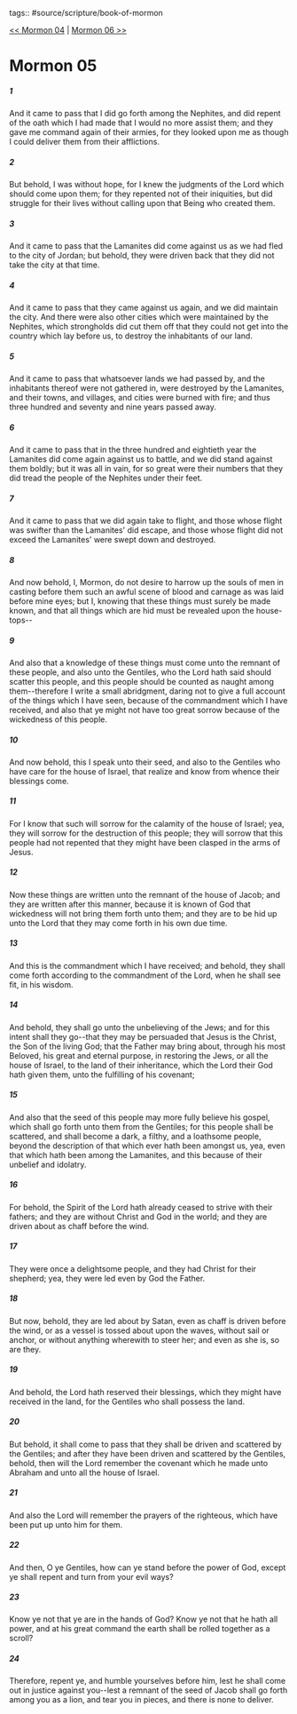tags:: #source/scripture/book-of-mormon

[<< Mormon 04](source/scripture/book-of-mormon/13_Mormon/Mormon_04.md) | [Mormon 06 >>](source/scripture/book-of-mormon/13_Mormon/Mormon_06.md)

# Mormon 05

##### 1

And it came to pass that I did go forth among the Nephites, and did repent of the oath which I had made that I would no more assist them; and they gave me command again of their armies, for they looked upon me as though I could deliver them from their afflictions.

##### 2

But behold, I was without hope, for I knew the judgments of the Lord which should come upon them; for they repented not of their iniquities, but did struggle for their lives without calling upon that Being who created them.

##### 3

And it came to pass that the Lamanites did come against us as we had fled to the city of Jordan; but behold, they were driven back that they did not take the city at that time.

##### 4

And it came to pass that they came against us again, and we did maintain the city. And there were also other cities which were maintained by the Nephites, which strongholds did cut them off that they could not get into the country which lay before us, to destroy the inhabitants of our land.

##### 5

And it came to pass that whatsoever lands we had passed by, and the inhabitants thereof were not gathered in, were destroyed by the Lamanites, and their towns, and villages, and cities were burned with fire; and thus three hundred and seventy and nine years passed away.

##### 6

And it came to pass that in the three hundred and eightieth year the Lamanites did come again against us to battle, and we did stand against them boldly; but it was all in vain, for so great were their numbers that they did tread the people of the Nephites under their feet.

##### 7

And it came to pass that we did again take to flight, and those whose flight was swifter than the Lamanites' did escape, and those whose flight did not exceed the Lamanites' were swept down and destroyed.

##### 8

And now behold, I, Mormon, do not desire to harrow up the souls of men in casting before them such an awful scene of blood and carnage as was laid before mine eyes; but I, knowing that these things must surely be made known, and that all things which are hid must be revealed upon the house-tops--

##### 9

And also that a knowledge of these things must come unto the remnant of these people, and also unto the Gentiles, who the Lord hath said should scatter this people, and this people should be counted as naught among them--therefore I write a small abridgment, daring not to give a full account of the things which I have seen, because of the commandment which I have received, and also that ye might not have too great sorrow because of the wickedness of this people.

##### 10

And now behold, this I speak unto their seed, and also to the Gentiles who have care for the house of Israel, that realize and know from whence their blessings come.

##### 11

For I know that such will sorrow for the calamity of the house of Israel; yea, they will sorrow for the destruction of this people; they will sorrow that this people had not repented that they might have been clasped in the arms of Jesus.

##### 12

Now these things are written unto the remnant of the house of Jacob; and they are written after this manner, because it is known of God that wickedness will not bring them forth unto them; and they are to be hid up unto the Lord that they may come forth in his own due time.

##### 13

And this is the commandment which I have received; and behold, they shall come forth according to the commandment of the Lord, when he shall see fit, in his wisdom.

##### 14

And behold, they shall go unto the unbelieving of the Jews; and for this intent shall they go--that they may be persuaded that Jesus is the Christ, the Son of the living God; that the Father may bring about, through his most Beloved, his great and eternal purpose, in restoring the Jews, or all the house of Israel, to the land of their inheritance, which the Lord their God hath given them, unto the fulfilling of his covenant;

##### 15

And also that the seed of this people may more fully believe his gospel, which shall go forth unto them from the Gentiles; for this people shall be scattered, and shall become a dark, a filthy, and a loathsome people, beyond the description of that which ever hath been amongst us, yea, even that which hath been among the Lamanites, and this because of their unbelief and idolatry.

##### 16

For behold, the Spirit of the Lord hath already ceased to strive with their fathers; and they are without Christ and God in the world; and they are driven about as chaff before the wind.

##### 17

They were once a delightsome people, and they had Christ for their shepherd; yea, they were led even by God the Father.

##### 18

But now, behold, they are led about by Satan, even as chaff is driven before the wind, or as a vessel is tossed about upon the waves, without sail or anchor, or without anything wherewith to steer her; and even as she is, so are they.

##### 19

And behold, the Lord hath reserved their blessings, which they might have received in the land, for the Gentiles who shall possess the land.

##### 20

But behold, it shall come to pass that they shall be driven and scattered by the Gentiles; and after they have been driven and scattered by the Gentiles, behold, then will the Lord remember the covenant which he made unto Abraham and unto all the house of Israel.

##### 21

And also the Lord will remember the prayers of the righteous, which have been put up unto him for them.

##### 22

And then, O ye Gentiles, how can ye stand before the power of God, except ye shall repent and turn from your evil ways?

##### 23

Know ye not that ye are in the hands of God? Know ye not that he hath all power, and at his great command the earth shall be rolled together as a scroll?

##### 24

Therefore, repent ye, and humble yourselves before him, lest he shall come out in justice against you--lest a remnant of the seed of Jacob shall go forth among you as a lion, and tear you in pieces, and there is none to deliver.
